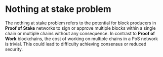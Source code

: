 # Nothing at stake problem

The nothing at stake problem refers to the potential for block producers in **Proof of Stake** networks to sign or approve multiple blocks within a single chain or multiple chains without any consequence. In contrast to **Proof of Work** blockchains, the cost of working on multiple chains in a PoS network is trivial. This could lead to difficulty achieving consensus or reduced security.
